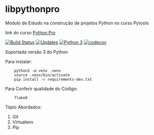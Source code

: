 # libpythonpro
Módulo de Estudo na construção de projetos Python no curso Pytools

link do curso [Python Pro](https://www.python.pro.br/)

[![Build Status](https://travis-ci.org/tarcisosantos/libpythonpro.svg?branch=master)](https://travis-ci.org/tarcisosantos/libpythonpro)
[![Updates](https://pyup.io/repos/github/tarcisosantos/libpythonpro/shield.svg)](https://pyup.io/repos/github/tarcisosantos/libpythonpro/)
[![Python 3](https://pyup.io/repos/github/tarcisosantos/libpythonpro/python-3-shield.svg)](https://pyup.io/repos/github/tarcisosantos/libpythonpro/)
[![codecov](https://codecov.io/gh/tarcisosantos/libpythonpro/branch/master/graph/badge.svg)](https://codecov.io/gh/tarcisosantos/libpythonpro)

Suportada versão 3 do Python

Para instalar:
```console
    python3 -m venv .venv
    source .venv/bin/activate
    pip install -r requirements-dev.txt
```
Para Conferir qualidade do Código:
```Console
    flake8
```
Tópio Abordados:
 1. Git
 2. Virtualenv 
 3. Pip